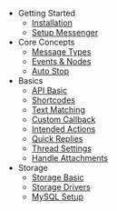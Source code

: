 - Getting Started
	- [Installation](/docs/standalone/installation)
	- [Setup Messenger](/docs/standalone/setup-messenger)
- Core Concepts
	- [Message Types](/docs/standalone/message-types)
	- [Events & Nodes](/docs/standalone/events)
    - [Auto Stop](/docs/standalone/auto-stop)
- Basics
	- [API Basic](/docs/standalone/api)
	- [Shortcodes](/docs/standalone/shortcodes)
    - [Text Matching](/docs/standalone/text-matching)
	- [Custom Callback](/docs/standalone/custom-callback)
	- [Intended Actions](/docs/standalone/intended-actions)
	- [Quick Replies](/docs/standalone/quick-replies)
	- [Thread Settings](/docs/standalone/thread-settings)
	- [Handle Attachments](/docs/standalone/attachments)
- Storage
    - [Storage Basic](/docs/standalone/storage)
    - [Storage Drivers](/docs/standalone/drivers)
    - [MySQL Setup](/docs/standalone/mysql)